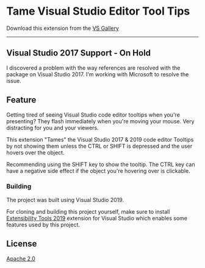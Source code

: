 # Tame Visual Studio Editor Tool Tips

<!-- Update the VS Gallery link after you upload the VSIX-->
Download this extension from the [VS Gallery](https://marketplace.visualstudio.com/items?itemName=KarlShifflettkdawg.TameVisualStudioEditorTooltipsAsync)

---------------------------------------

## Visual Studio 2017 Support - On Hold
I discovered a problem with the way references are resolved with the package on Visual Studio 2017.  I'm working with Microsoft to resolve the issue.

## Feature
Getting tired of seeing Visual Studio code editor tooltips when you're presenting?  They flash immediately when you're moving your mouse.  Very distracting for you and your viewers.

This extension "Tames" the Visual Studio 2017 & 2019 code editor Tooltips by not showing them unless the CTRL or SHIFT is depressed and the user hovers over the object.  

Recommending using the SHIFT key to show the tooltip.  The CTRL key can have a negative side effect if the object you're hovering over is clickable.

### Building
The project was built using Visual Studio 2019.

For cloning and building this project yourself, make sure to install 
[Extensibility Tools 2019](https://marketplace.visualstudio.com/items?itemName=MadsKristensen.ExtensibilityEssentials2019)
extension for Visual Studio which enables some features
used by this project.

## License
[Apache 2.0](LICENSE)
